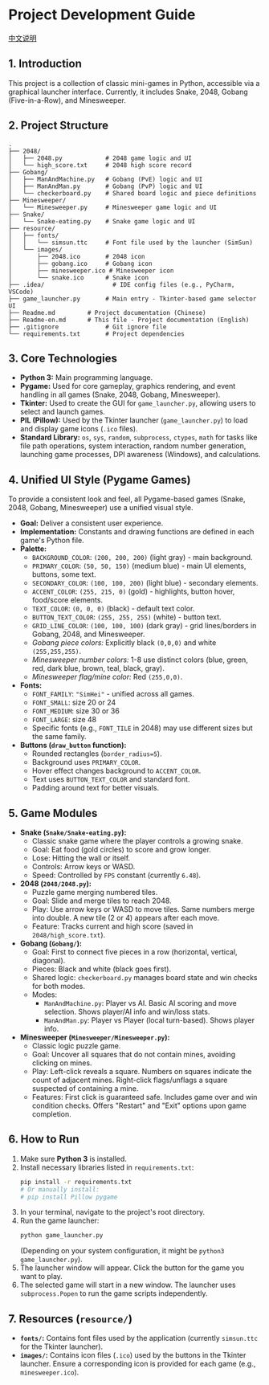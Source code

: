 # Project Development Guide

[中文说明](Readme.md)
## 1. Introduction

This project is a collection of classic mini-games in Python, accessible via a graphical launcher interface. Currently, it includes Snake, 2048, Gobang (Five-in-a-Row), and Minesweeper.

## 2. Project Structure

```
.
├── 2048/
│   ├── 2048.py            # 2048 game logic and UI
│   └── high_score.txt     # 2048 high score record
├── Gobang/
│   ├── ManAndMachine.py   # Gobang (PvE) logic and UI
│   ├── ManAndMan.py       # Gobang (PvP) logic and UI
│   └── checkerboard.py    # Shared board logic and piece definitions
├── Minesweeper/
│   └── Minesweeper.py     # Minesweeper game logic and UI
├── Snake/
│   └── Snake-eating.py    # Snake game logic and UI
├── resource/
│   ├── fonts/
│   │   └── simsun.ttc     # Font file used by the launcher (SimSun)
│   └── images/
│       ├── 2048.ico       # 2048 icon
│       ├── gobang.ico     # Gobang icon
│       ├── minesweeper.ico # Minesweeper icon
│       └── snake.ico      # Snake icon
├── .idea/                   # IDE config files (e.g., PyCharm, VSCode)
├── game_launcher.py       # Main entry - Tkinter-based game selector UI
├── Readme.md         # Project documentation (Chinese)
├── Readme-en.md      # This file - Project documentation (English)
├── .gitignore             # Git ignore file
└── requirements.txt       # Project dependencies
```

## 3. Core Technologies

*   **Python 3:** Main programming language.
*   **Pygame:** Used for core gameplay, graphics rendering, and event handling in all games (Snake, 2048, Gobang, Minesweeper).
*   **Tkinter:** Used to create the GUI for `game_launcher.py`, allowing users to select and launch games.
*   **PIL (Pillow):** Used by the Tkinter launcher (`game_launcher.py`) to load and display game icons (`.ico` files).
*   **Standard Library:** `os`, `sys`, `random`, `subprocess`, `ctypes`, `math` for tasks like file path operations, system interaction, random number generation, launching game processes, DPI awareness (Windows), and calculations.

## 4. Unified UI Style (Pygame Games)

To provide a consistent look and feel, all Pygame-based games (Snake, 2048, Gobang, Minesweeper) use a unified visual style.

*   **Goal:** Deliver a consistent user experience.
*   **Implementation:** Constants and drawing functions are defined in each game's Python file.
*   **Palette:**
    *   `BACKGROUND_COLOR`: `(200, 200, 200)` (light gray) - main background.
    *   `PRIMARY_COLOR`: `(50, 50, 150)` (medium blue) - main UI elements, buttons, some text.
    *   `SECONDARY_COLOR`: `(100, 100, 200)` (light blue) - secondary elements.
    *   `ACCENT_COLOR`: `(255, 215, 0)` (gold) - highlights, button hover, food/score elements.
    *   `TEXT_COLOR`: `(0, 0, 0)` (black) - default text color.
    *   `BUTTON_TEXT_COLOR`: `(255, 255, 255)` (white) - button text.
    *   `GRID_LINE_COLOR`: `(100, 100, 100)` (dark gray) - grid lines/borders in Gobang, 2048, and Minesweeper.
    *   *Gobang piece colors:* Explicitly black `(0,0,0)` and white `(255,255,255)`.
    *   *Minesweeper number colors:* 1-8 use distinct colors (blue, green, red, dark blue, brown, teal, black, gray).
    *   *Minesweeper flag/mine color:* Red `(255,0,0)`.
*   **Fonts:**
    *   `FONT_FAMILY`: `"SimHei"` - unified across all games.
    *   `FONT_SMALL`: size 20 or 24
    *   `FONT_MEDIUM`: size 30 or 36
    *   `FONT_LARGE`: size 48
    *   Specific fonts (e.g., `FONT_TILE` in 2048) may use different sizes but the same family.
*   **Buttons (`draw_button` function):**
    *   Rounded rectangles (`border_radius=5`).
    *   Background uses `PRIMARY_COLOR`.
    *   Hover effect changes background to `ACCENT_COLOR`.
    *   Text uses `BUTTON_TEXT_COLOR` and standard font.
    *   Padding around text for better visuals.

## 5. Game Modules

*   **Snake (`Snake/Snake-eating.py`):**
    *   Classic snake game where the player controls a growing snake.
    *   Goal: Eat food (gold circles) to score and grow longer.
    *   Lose: Hitting the wall or itself.
    *   Controls: Arrow keys or WASD.
    *   Speed: Controlled by `FPS` constant (currently `6.48`).
*   **2048 (`2048/2048.py`):**
    *   Puzzle game merging numbered tiles.
    *   Goal: Slide and merge tiles to reach 2048.
    *   Play: Use arrow keys or WASD to move tiles. Same numbers merge into double. A new tile (2 or 4) appears after each move.
    *   Feature: Tracks current and high score (saved in `2048/high_score.txt`).
*   **Gobang (`Gobang/`):**
    *   Goal: First to connect five pieces in a row (horizontal, vertical, diagonal).
    *   Pieces: Black and white (black goes first).
    *   Shared logic: `checkerboard.py` manages board state and win checks for both modes.
    *   Modes:
        *   `ManAndMachine.py`: Player vs AI. Basic AI scoring and move selection. Shows player/AI info and win/loss stats.
        *   `ManAndMan.py`: Player vs Player (local turn-based). Shows player info.
*   **Minesweeper (`Minesweeper/Minesweeper.py`):**
    *   Classic logic puzzle game.
    *   Goal: Uncover all squares that do not contain mines, avoiding clicking on mines.
    *   Play: Left-click reveals a square. Numbers on squares indicate the count of adjacent mines. Right-click flags/unflags a square suspected of containing a mine.
    *   Features: First click is guaranteed safe. Includes game over and win condition checks. Offers "Restart" and "Exit" options upon game completion.

## 6. How to Run

1.  Make sure **Python 3** is installed.
2.  Install necessary libraries listed in `requirements.txt`:
    ```bash
    pip install -r requirements.txt
    # Or manually install:
    # pip install Pillow pygame
    ```
3.  In your terminal, navigate to the project's root directory.
4.  Run the game launcher:
    ```bash
    python game_launcher.py
    ```
    (Depending on your system configuration, it might be `python3 game_launcher.py`).
5.  The launcher window will appear. Click the button for the game you want to play.
6.  The selected game will start in a new window. The launcher uses `subprocess.Popen` to run the game scripts independently.

## 7. Resources (`resource/`)

*   **`fonts/`:** Contains font files used by the application (currently `simsun.ttc` for the Tkinter launcher).
*   **`images/`:** Contains icon files (`.ico`) used by the buttons in the Tkinter launcher. Ensure a corresponding icon is provided for each game (e.g., `minesweeper.ico`).
